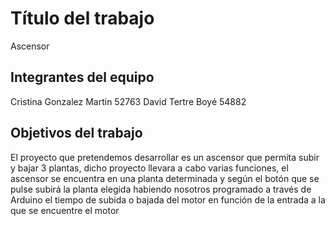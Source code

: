 # Título del trabajo

Ascensor

## Integrantes del equipo

Cristina Gonzalez Martin 52763
David Tertre Boyé 54882

## Objetivos del trabajo

El proyecto que pretendemos desarrollar es un ascensor que permita subir y bajar 3 plantas, dicho proyecto llevara a cabo varias funciones, el ascensor se encuentra en una planta determinada y según el botón que se pulse subirá la planta elegida habiendo nosotros programado a través de Arduino el tiempo de subida o bajada del motor en función de la entrada a la que se encuentre el motor 
